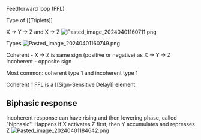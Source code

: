 Feedforward loop (FFL)

Type of [[Triplets]]

X -> Y -> Z and X -> Z
![Pasted_image_20240401160711.png](pasted_image_20240401160711.png)

Types
![Pasted_image_20240401160749.png](pasted_image_20240401160749.png)

Coherent - X -> Z is same sign (positive or negative) as X -> Y -> Z
Incoherent - opposite sign

Most common: coherent type 1 and incoherent type 1

Coherent 1 FFL is a [[Sign-Sensitive Delay]] element

## Biphasic response

Incoherent response can have rising and then lowering phase, called "biphasic".
Happens if X activates Z first, then Y accumulates and represses Z
![Pasted_image_20240401184642.png](pasted_image_20240401184642.png)
